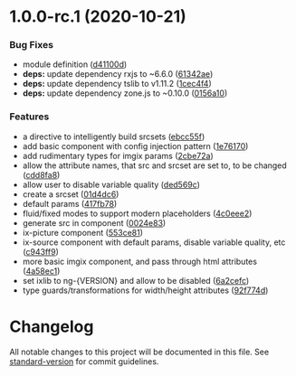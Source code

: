 # 1.0.0-rc.1 (2020-10-21)


### Bug Fixes

* module definition ([d41100d](https://github.com/imgix/angular/commit/d41100dd782f9e00d325101545fdcb5ba4c1d8c9))
* **deps:** update dependency rxjs to ~6.6.0 ([61342ae](https://github.com/imgix/angular/commit/61342aea427fe36f7c7c99a4b24ee6e09ba4746a))
* **deps:** update dependency tslib to v1.11.2 ([1cec4f4](https://github.com/imgix/angular/commit/1cec4f4181ec7a15024780eba36b1a7414e5cccc))
* **deps:** update dependency zone.js to ~0.10.0 ([0156a10](https://github.com/imgix/angular/commit/0156a10ca3aa52cd98af8a149cb53d28d41ed99e))


### Features

* a directive to intelligently build srcsets ([ebcc55f](https://github.com/imgix/angular/commit/ebcc55f759faefedf9ce8cf216612fdaa36aeecc))
* add basic component with config injection pattern ([1e76170](https://github.com/imgix/angular/commit/1e761707b7ffa5557f3655c1ae9405aeae11d42e))
* add rudimentary types for imgix params ([2cbe72a](https://github.com/imgix/angular/commit/2cbe72ae8537f36fcf1730217b4466fcd3f763ba))
* allow the attribute names, that src and srcset are set to, to be changed ([cdd8fa8](https://github.com/imgix/angular/commit/cdd8fa855c8fb1466ade1560f30761cc74d32b59))
* allow user to disable variable quality ([ded569c](https://github.com/imgix/angular/commit/ded569cf13bd133abe09f697344a4d70add64ed3))
* create a srcset ([01d4dc6](https://github.com/imgix/angular/commit/01d4dc6989f566dcd13e20e54bb294a7aa4b22ad))
* default params ([417fb78](https://github.com/imgix/angular/commit/417fb7829792e3f35d68d066747961880a027b4c))
* fluid/fixed modes to support modern placeholders ([4c0eee2](https://github.com/imgix/angular/commit/4c0eee24fb6e1ef5b46fe2cd2d5185aa2628eb89))
* generate src in component ([0024e83](https://github.com/imgix/angular/commit/0024e839e6acb22b3cec44c3c401552468b4dde5))
* ix-picture component ([553ce81](https://github.com/imgix/angular/commit/553ce81fd5eda06dd1fdfe80fd5c0ece21865ff3))
* ix-source component with default params, disable variable quality, etc ([c943ff9](https://github.com/imgix/angular/commit/c943ff9348fcce0491081cfc990204c1b60b3059))
* more basic imgix component, and pass through html attributes ([4a58ec1](https://github.com/imgix/angular/commit/4a58ec1dec94494801ebc01428b0c8c481f07bcb))
* set ixlib to ng-{VERSION} and allow to be disabled ([6a2cefc](https://github.com/imgix/angular/commit/6a2cefccc698811f11e91382708f57d2eecaf877))
* type guards/transformations for width/height attributes ([92f774d](https://github.com/imgix/angular/commit/92f774d423acb5f9e9e80db0b6929aca2f24d4a1))

# Changelog

All notable changes to this project will be documented in this file. See [standard-version](https://github.com/conventional-changelog/standard-version) for commit guidelines.
